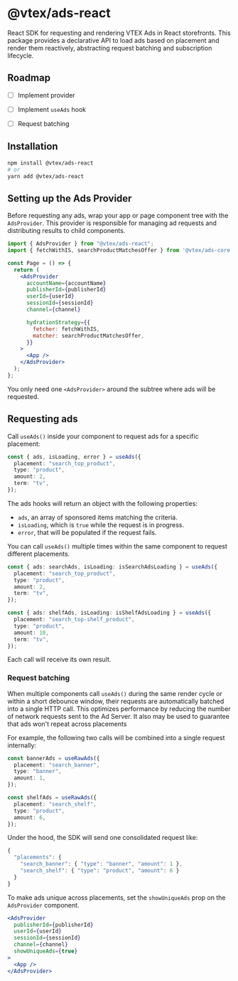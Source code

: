 # @vtex/ads-react

React SDK for requesting and rendering VTEX Ads in React storefronts. This
package provides a declarative API to load ads based on placement and render
them reactively, abstracting request batching and subscription lifecycle.

## Roadmap

- [ ] Implement provider

- [ ] Implement `useAds` hook

- [ ] Request batching


## Installation

```bash
npm install @vtex/ads-react
# or
yarn add @vtex/ads-react
```

## Setting up the Ads Provider

Before requesting any ads, wrap your app or page component tree with the
`AdsProvider`. This provider is responsible for managing ad requests and
distributing results to child components.

```jsx
import { AdsProvider } from "@vtex/ads-react";
import { fetchWithIS, searchProductMatchesOffer } from '@vtex/ads-core';

const Page = () => {
  return (
    <AdsProvider
      accountName={accountName}
      publisherId={publisherId}
      userId={userId}
      sessionId={sessionId}
      channel={channel}

      hydrationStrategy={{
        fetcher: fetchWithIS,
        matcher: searchProductMatchesOffer,
      }}
    >
      <App />
    </AdsProvider>
  );
};
```

You only need one `<AdsProvider>` around the subtree where ads will be
requested.

## Requesting ads

Call `useAds()` inside your component to request ads for a specific placement:

```ts
const { ads, isLoading, error } = useAds({
  placement: "search_top_product",
  type: "product",
  amount: 2,
  term: "tv",
});
```

The ads hooks will return an object with the following properties:

- `ads`, an array of sponsored items matching the criteria.
- `isLoading`, which is `true` while the request is in progress.
- `error`, that will be populated if the request fails.

You can call `useAds()` multiple times within the same component to request
different placements.

```ts
const { ads: searchAds, isLoading: isSearchAdsLoading } = useAds({
  placement: "search_top_product",
  type: "product",
  amount: 2,
  term: "tv",
});

const { ads: shelfAds, isLoading: isShelfAdsLoading } = useAds({
  placement: "search_top-shelf_product",
  type: "product",
  amount: 10,
  term: "tv",
});
```

Each call will receive its own result.

### Request batching

When multiple components call `useAds()` during the same render cycle or within
a short debounce window, their requests are automatically batched into a single
HTTP call. This optimizes performance by reducing the number of network
requests sent to the Ad Server. It also may be used to guarantee that ads won't
repeat across placements

For example, the following two calls will be combined into a single request
internally:

```ts
const bannerAds = useRawAds({
  placement: "search_banner",
  type: "banner",
  amount: 1,
});

const shelfAds = useRawAds({
  placement: "search_shelf",
  type: "product",
  amount: 6,
});
```

Under the hood, the SDK will send one consolidated request like:

```ts
{
  "placements": {
    "search_banner": { "type": "banner", "amount": 1 },
    "search_shelf": { "type": "product", "amount": 6 }
  }
}
```

To make ads unique across placements, set the `showUniqueAds` prop on the
`AdsProvider` component.

```jsx
<AdsProvider
  publisherId={publisherId}
  userId={userId}
  sessionId={sessionId}
  channel={channel}
  showUniqueAds={true}
>
  <App />
</AdsProvider>
```
